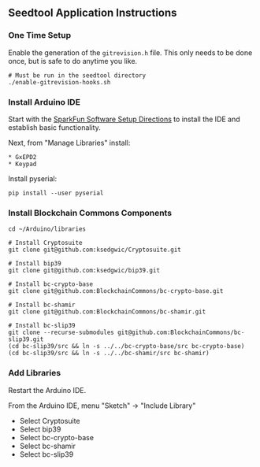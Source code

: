 ## Seedtool Application Instructions

### One Time Setup

Enable the generation of the `gitrevision.h` file.  This only needs to
be done once, but is safe to do anytime you like.

    # Must be run in the seedtool directory
    ./enable-gitrevision-hooks.sh

### Install Arduino IDE

Start with the [SparkFun Software Setup
Directions](https://learn.sparkfun.com/tutorials/samd51-thing-plus-hookup-guide/setting-up-the-arduino-ide)
to install the IDE and establish basic functionality.

Next, from "Manage Libraries" install:
```
* GxEPD2
* Keypad
```

Install pyserial:

    pip install --user pyserial


### Install Blockchain Commons Components

```
cd ~/Arduino/libraries

# Install Cryptosuite
git clone git@github.com:ksedgwic/Cryptosuite.git

# Install bip39
git clone git@github.com:ksedgwic/bip39.git

# Install bc-crypto-base
git clone git@github.com:BlockchainCommons/bc-crypto-base.git

# Install bc-shamir
git clone git@github.com:BlockchainCommons/bc-shamir.git

# Install bc-slip39
git clone --recurse-submodules git@github.com:BlockchainCommons/bc-slip39.git
(cd bc-slip39/src && ln -s ../../bc-crypto-base/src bc-crypto-base)
(cd bc-slip39/src && ln -s ../../bc-shamir/src bc-shamir)
```

### Add Libraries

Restart the Arduino IDE.

From the Arduino IDE, menu "Sketch" -> "Include Library"
* Select Cryptosuite
* Select bip39
* Select bc-crypto-base
* Select bc-shamir
* Select bc-slip39
